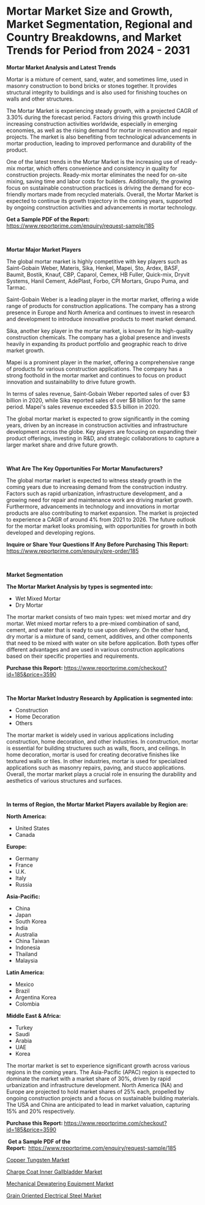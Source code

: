 <p><h1>Mortar Market Size and Growth, Market Segmentation, Regional and Country Breakdowns, and Market Trends for Period from 2024 -  2031</h1></p><p><strong>Mortar Market Analysis and Latest Trends</strong></p>
<p><p>Mortar is a mixture of cement, sand, water, and sometimes lime, used in masonry construction to bond bricks or stones together. It provides structural integrity to buildings and is also used for finishing touches on walls and other structures.</p><p>The Mortar Market is experiencing steady growth, with a projected CAGR of 3.30% during the forecast period. Factors driving this growth include increasing construction activities worldwide, especially in emerging economies, as well as the rising demand for mortar in renovation and repair projects. The market is also benefiting from technological advancements in mortar production, leading to improved performance and durability of the product.</p><p>One of the latest trends in the Mortar Market is the increasing use of ready-mix mortar, which offers convenience and consistency in quality for construction projects. Ready-mix mortar eliminates the need for on-site mixing, saving time and labor costs for builders. Additionally, the growing focus on sustainable construction practices is driving the demand for eco-friendly mortars made from recycled materials. Overall, the Mortar Market is expected to continue its growth trajectory in the coming years, supported by ongoing construction activities and advancements in mortar technology.</p></p>
<p><strong>Get a Sample PDF of the Report:&nbsp;</strong> <a href="https://www.reportprime.com/enquiry/request-sample/185">https://www.reportprime.com/enquiry/request-sample/185</a></p>
<p>&nbsp;</p>
<p><strong>Mortar Major Market Players</strong></p>
<p><p>The global mortar market is highly competitive with key players such as Saint-Gobain Weber, Materis, Sika, Henkel, Mapei, Sto, Ardex, BASF, Baumit, Bostik, Knauf, CBP, Caparol, Cemex, HB Fuller, Quick-mix, Dryvit Systems, Hanil Cement, AdePlast, Forbo, CPI Mortars, Grupo Puma, and Tarmac.</p><p>Saint-Gobain Weber is a leading player in the mortar market, offering a wide range of products for construction applications. The company has a strong presence in Europe and North America and continues to invest in research and development to introduce innovative products to meet market demand.</p><p>Sika, another key player in the mortar market, is known for its high-quality construction chemicals. The company has a global presence and invests heavily in expanding its product portfolio and geographic reach to drive market growth.</p><p>Mapei is a prominent player in the market, offering a comprehensive range of products for various construction applications. The company has a strong foothold in the mortar market and continues to focus on product innovation and sustainability to drive future growth.</p><p>In terms of sales revenue, Saint-Gobain Weber reported sales of over $3 billion in 2020, while Sika reported sales of over $8 billion for the same period. Mapei's sales revenue exceeded $3.5 billion in 2020.</p><p>The global mortar market is expected to grow significantly in the coming years, driven by an increase in construction activities and infrastructure development across the globe. Key players are focusing on expanding their product offerings, investing in R&D, and strategic collaborations to capture a larger market share and drive future growth.</p></p>
<p>&nbsp;</p>
<p><strong>What Are The Key Opportunities For Mortar Manufacturers?</strong></p>
<p><p>The global mortar market is expected to witness steady growth in the coming years due to increasing demand from the construction industry. Factors such as rapid urbanization, infrastructure development, and a growing need for repair and maintenance work are driving market growth. Furthermore, advancements in technology and innovations in mortar products are also contributing to market expansion. The market is projected to experience a CAGR of around 4% from 2021 to 2026. The future outlook for the mortar market looks promising, with opportunities for growth in both developed and developing regions.</p></p>
<p><strong>Inquire or Share Your Questions If Any Before Purchasing This Report:</strong> <a href="https://www.reportprime.com/enquiry/pre-order/185">https://www.reportprime.com/enquiry/pre-order/185</a></p>
<p>&nbsp;</p>
<p><strong>Market Segmentation</strong></p>
<p><strong>The Mortar Market Analysis by types is segmented into:</strong></p>
<p><ul><li>Wet Mixed Mortar</li><li>Dry Mortar</li></ul></p>
<p><p>The mortar market consists of two main types: wet mixed mortar and dry mortar. Wet mixed mortar refers to a pre-mixed combination of sand, cement, and water that is ready to use upon delivery. On the other hand, dry mortar is a mixture of sand, cement, additives, and other components that need to be mixed with water on site before application. Both types offer different advantages and are used in various construction applications based on their specific properties and requirements.</p></p>
<p><strong>Purchase this Report:&nbsp;</strong><a href="https://www.reportprime.com/checkout?id=185&price=3590">https://www.reportprime.com/checkout?id=185&price=3590</a></p>
<p>&nbsp;</p>
<p><strong>The Mortar Market Industry Research by Application is segmented into:</strong></p>
<p><ul><li>Construction</li><li>Home Decoration</li><li>Others</li></ul></p>
<p><p>The mortar market is widely used in various applications including construction, home decoration, and other industries. In construction, mortar is essential for building structures such as walls, floors, and ceilings. In home decoration, mortar is used for creating decorative finishes like textured walls or tiles. In other industries, mortar is used for specialized applications such as masonry repairs, paving, and stucco applications. Overall, the mortar market plays a crucial role in ensuring the durability and aesthetics of various structures and surfaces.</p></p>
<p>&nbsp;</p>
<p><strong>In terms of Region, the Mortar Market Players available by Region are:</strong></p>
<p>
    <p> <strong> North America: </strong>
        <ul>
            <li>United States</li>
            <li>Canada</li>
        </ul>
        </p> 
    <p> <strong> Europe: </strong>
        <ul>
            <li>Germany</li>
            <li>France</li>
            <li>U.K.</li>
            <li>Italy</li>
            <li>Russia</li>
        </ul>
        </p> 
    <p> <strong> Asia-Pacific: </strong>
        <ul>
            <li>China</li>
            <li>Japan</li>
            <li>South Korea</li>
            <li>India</li>
            <li>Australia</li>
            <li>China Taiwan</li>
            <li>Indonesia</li>
            <li>Thailand</li>
            <li>Malaysia</li>
        </ul>
        </p> 
    <p> <strong> Latin America: </strong>
        <ul>
            <li>Mexico</li>
            <li>Brazil</li>
            <li>Argentina Korea</li>
            <li>Colombia</li>
        </ul>
        </p> 
    <p> <strong> Middle East & Africa: </strong>
        <ul>
            <li>Turkey</li>
            <li>Saudi</li>
            <li>Arabia</li>
            <li>UAE</li>
            <li>Korea</li>
        </ul>
    </p>
    </p>
<p><p>The mortar market is set to experience significant growth across various regions in the coming years. The Asia-Pacific (APAC) region is expected to dominate the market with a market share of 30%, driven by rapid urbanization and infrastructure development. North America (NA) and Europe are projected to hold market shares of 25% each, propelled by ongoing construction projects and a focus on sustainable building materials. The USA and China are anticipated to lead in market valuation, capturing 15% and 20% respectively.</p></p>
<p><strong>Purchase this Report: </strong><a href="https://www.reportprime.com/checkout?id=185&price=3590">https://www.reportprime.com/checkout?id=185&price=3590</a></p>
<p>&nbsp;<strong>Get a Sample PDF of the Report:&nbsp;&nbsp;</strong><a href="https://www.reportprime.com/enquiry/request-sample/185">https://www.reportprime.com/enquiry/request-sample/185</a></p>
<p><strong></strong></p>
<p><p><a href="https://github.com/mbisetmhermsr/Market-Research-Report-List-1/blob/main/copper-tungsten-market.md">Copper Tungsten Market</a></p><p><a href="https://view.publitas.com/reportprime-1/charge-coat-inner-gallbladder-market-offers-provide-insightful-data-for-the-time-period-from-2023-to-2030-and-also-provide-analysis-based-on-application-type-and-region/">Charge Coat Inner Gallbladder Market</a></p><p><a href="https://gratis-rainforest-2ca.notion.site/Mechanical-Dewatering-Equipment-Market-Growth-Market-Trends-COVID-19-Impact-and-Forecasts-for-per-af43c1e368404900a65e58449da24a3d">Mechanical Dewatering Equipment Market</a></p><p><a href="https://github.com/zjyglelu/Market-Research-Report-List-1/blob/main/grain-oriented-electrical-steel-market.md">Grain Oriented Electrical Steel Market</a></p></p>